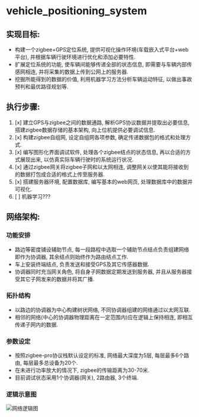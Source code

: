 # vehicle_positioning_system 

## **实现目标:**
 - 构建一个zigbee+GPS定位系统, 提供可视化操作环境(车载嵌入式平台+web平台), 并根据车辆行驶环境进行优化和添加必要特性.
 - 扩展定位系统的功能, 使车辆间能够传递全部的状态信息, 即需要与车辆内部传感网相连, 并将采集的数据上传到公网上的服务器.
 - 挖掘所能得到的数据的价值, 利用机器学习方法分析车辆运动特征, 以做出事故预判和最优路径规划等.
     
## **执行步骤:** 
 1. [x] 建立GPS与zigbee之间的数据通路, 解析GPS协议数据并提取出必要信息, 搭建zigbee数据存储的基本架构, 向上位机提供必要调试信息.
 2. [x] 构建zigbee自组网, 设定自组网各项参数, 确定传递数据包的格式和处理方式.
 3. [x] 编写图形化界面调试软件, 处理各个zigbee结点的状态信息, 再以合适的方式展现出来, 以仿真实际车辆行驶时的系统运行状况.
 4. [x] 通过zigbee网关将zigbee子网和以太网相连, 调整网关以使其能将接收到的数据打包成合适的格式上传至服务器.
 5. [x] 搭建服务器环境, 配置数据库, 编写基本的web网页, 处理数据库中的数据并可视化.
 6. [ ] 机器学习???
  
## **网络架构:**
### 功能安排
 - 路边等密度铺设辅助节点, 每一段路程中选取一个辅助节点结点负责组建网络即作为协调器,  其余结点则始终作为路由结点工作.
 - 车上安装终端结点, 负责发送和接受GPS及其它传感器数据.
 - 协调器同时充当网关角色, 将自身子网数据定期发送到服务器, 并且从服务器接受其它子网发来的数据并将其广播.

### 拓扑结构
 - 以路边的协调器为中心构建树状网络, 不同协调器组建的网络通过以太网互联.
 - 相邻的网络(中心的协调器物理距离在一定范围内)应在逻辑上保持相连, 即相互传递子网内的数据.
 
### 参数设定
 - 按照zigbee-pro协议栈默认设定的标准, 网络最大深度为5层, 每层最多6个路由, 每层最多总设备为20个.
 - 在未进行功率放大的情况下, zigbee的传输距离为30-70米.
 - 目前调试状态采用1个协调器(网关), 2路由器, 3个终端.
 
 ### 逻辑示意图
 ![网络逻辑图](https://github.com/Sin1997/vehicle_positioning_system/raw/master/本创网络构建(初版).png)
